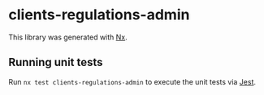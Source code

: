 # clients-regulations-admin

This library was generated with [Nx](https://nx.dev).

## Running unit tests

Run `nx test clients-regulations-admin` to execute the unit tests via [Jest](https://jestjs.io).
